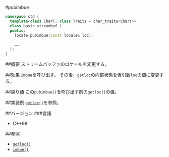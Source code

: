 #pubimbue
```cpp
namespace std {
  template<class CharT, class Traits = char_traits<CharT>>
  class basic_streambuf {
  public:
    locale pubimbue(const locale& loc);

    ……
  };
}
```

##概要
ストリームバッファのロケールを変更する。

##効果
`imbue`を呼び出す。
その後、`getloc`の内部状態を仮引数`loc`の値に変更する。

##戻り値
この`pubimbue()`を呼び出す前の`getloc()`の値。

##実装例
[`getloc()`](getloc.md)を参照。

##バージョン
###言語
- C++98

##参照
- [`getloc()`](getloc.md)
- [`imbue()`](imbue.md)
